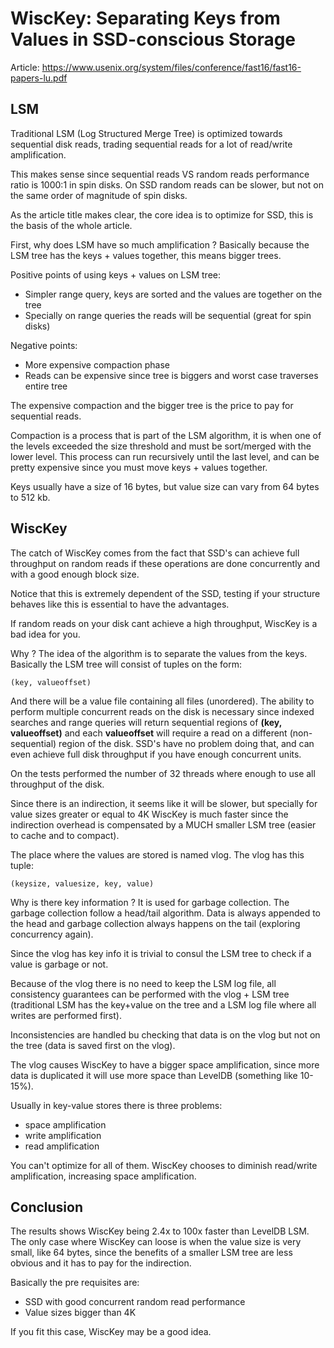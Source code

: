 # WiscKey: Separating Keys from Values in SSD-conscious Storage

Article: https://www.usenix.org/system/files/conference/fast16/fast16-papers-lu.pdf 

## LSM

Traditional LSM (Log Structured Merge Tree) is optimized towards
sequential disk reads, trading sequential reads for a lot of read/write
amplification.

This makes sense since sequential reads VS random reads performance
ratio is 1000:1 in spin disks. On SSD random reads can be slower,
but not on the same order of magnitude of spin disks.

As the article title makes clear, the core idea is to optimize for
SSD, this is the basis of the whole article.

First, why does LSM have so much amplification ? Basically because the
LSM tree has the keys + values together, this means bigger trees.

Positive points of using keys + values on LSM tree:

* Simpler range query, keys are sorted and the values are together on the tree
* Specially on range queries the reads will be sequential (great for spin disks)

Negative points:

* More expensive compaction phase
* Reads can be expensive since tree is biggers and worst case traverses entire tree

The expensive compaction and the bigger tree is the price to pay
for sequential reads.

Compaction is a process that is part of the LSM algorithm, it is when
one of the levels exceeded the size threshold and must be sort/merged
with the lower level. This process can run recursively until the last
level, and can be pretty expensive since you must move keys + values together.

Keys usually have a size of 16 bytes, but value size can vary from
64 bytes to 512 kb.

## WiscKey

The catch of WiscKey comes from the fact that SSD's can achieve
full throughput on random reads if these operations are done
concurrently and with a good enough block size.

Notice that this is extremely dependent of the SSD, testing if your
structure behaves like this is essential to have the advantages.

If random reads on your disk cant achieve a high throughput, WiscKey
is a bad idea for you.

Why ? The idea of the algorithm is to separate the values from the keys.
Basically the LSM tree will consist of tuples on the form:

```
(key, valueoffset)
```

And there will be a value file containing all files (unordered).
The ability to perform multiple concurrent reads on the disk
is necessary since indexed searches and range queries will
return sequential regions of **(key, valueoffset)** and each
**valueoffset** will require a read on a different (non-sequential)
region of the disk. SSD's have no problem doing that, and can
even achieve full disk throughput if you have enough concurrent
units.

On the tests performed the number of 32 threads where enough to
use all throughput of the disk.

Since there is an indirection, it seems like it will be slower, but
specially for value sizes greater or equal to 4K WiscKey is much
faster since the indirection overhead is compensated by a MUCH
smaller LSM tree (easier to cache and to compact).

The place where the values are stored is named vlog. The vlog has
this tuple:

```
(keysize, valuesize, key, value)
```

Why is there key information ? It is used for garbage collection.
The garbage collection follow a head/tail algorithm. Data is always
appended to the head and garbage collection always happens on the
tail (exploring concurrency again).

Since the vlog has key info it is trivial to consul the LSM tree
to check if a value is garbage or not.

Because of the vlog there is no need to keep the LSM log file,
all consistency guarantees can be performed with the vlog + LSM tree
(traditional LSM has the key+value on the tree and a LSM log file
where all writes are performed first).

Inconsistencies are handled bu checking that data is on the vlog
but not on the tree (data is saved first on the vlog).

The vlog causes WiscKey to have a bigger space amplification,
since more data is duplicated it will use more space than LevelDB
(something like 10-15%).

Usually in key-value stores there is three problems:

* space amplification
* write amplification
* read amplification

You can't optimize for all of them. WiscKey chooses to diminish
read/write amplification, increasing space amplification.

## Conclusion

The results shows WiscKey being 2.4x to 100x faster than LevelDB
LSM. The only case where WiscKey can loose is when the value size
is very small, like 64 bytes, since the benefits of a smaller
LSM tree are less obvious and it has to pay for the indirection.

Basically the pre requisites are:

* SSD with good concurrent random read performance
* Value sizes bigger than 4K

If you fit this case, WiscKey may be a good idea.
